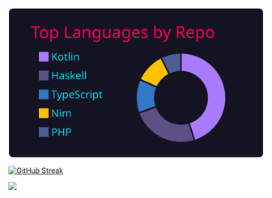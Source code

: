 [![](https://raw.githubusercontent.com/sanao1006/sanao1006/master/profile-summary-card-output/2077/1-repos-per-language.svg)](https://github.com/vn7n24fzkq/github-profile-summary-cards)   

[![GitHub Streak](https://streak-stats.demolab.com/?user=sanao1006&theme=dark)](https://git.io/streak-stats)

<!--START_SECTION:lapras-card-->
<a href="https://lapras.com/public/sanao1006" target="_blank" rel="noopener noreferrer"><img src="https://lapras-card-generator.vercel.app/api/svg?e=3.74&b=3.43&i=3.27&b1=%23020E27&b2=%230E5593&i1=%23030E21&i2=%231688BF&l=en" width="400" ></a>
<!--END_SECTION:lapras-card-->
